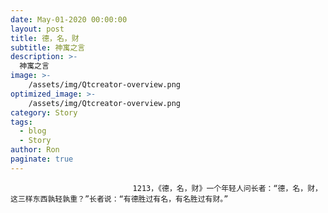 ```yaml
---
date: May-01-2020 00:00:00
layout: post
title: 德，名，财
subtitle: 神寓之言
description: >-
  神寓之言
image: >-
    /assets/img/Qtcreator-overview.png
optimized_image: >-
    /assets/img/Qtcreator-overview.png
category: Story
tags:
  - blog
  - Story
author: Ron
paginate: true
---
```


							　　1213，《德，名，财》一个年轻人问长者：“德，名，财，这三样东西孰轻孰重？”长者说：“有德胜过有名，有名胜过有财。”
							
							
						